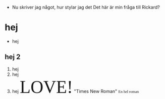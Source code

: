 * Nu skriver jag något, hur stylar jag det
Det här är min fråga till Rickard? 

# hej

* hej

## hej 2

1. hej
2. hej
3. hej
<span style="font-family:Papyrus; font-size:4em;">LOVE!</span>
"Times New Roman"
<span style="font-family:Times New Roman; font-size:12;">En hel roman</span>

